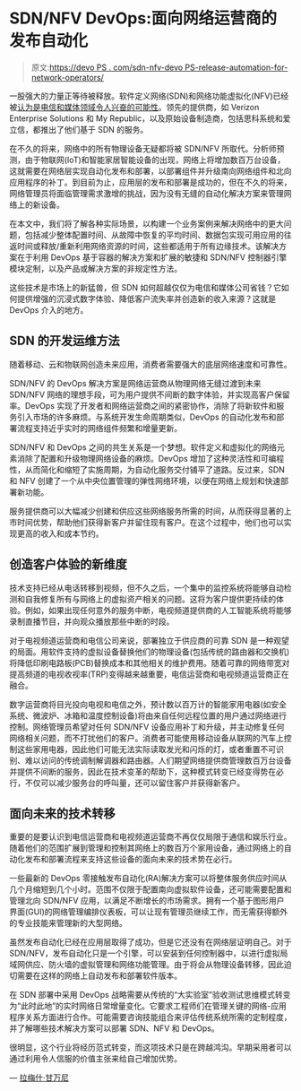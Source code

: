 # SDN/NFV DevOps:面向网络运营商的发布自动化

> 原文:[https://devo PS . com/sdn-nfv-devo PS-release-automation-for-network-operators/](https://devops.com/sdn-nfv-devops-release-automation-for-network-operators/)

一股强大的力量正等待被释放。软件定义网络(SDN)和网络功能虚拟化(NFV)已经被[认为是电信和媒体领域令人兴奋的可能性](https://www.openstack.org/videos/austin-2016/achieving-devops-for-nfv-continuous-delivery-on-openstack-verizon-case-study)。领先的提供商，如 Verizon Enterprise Solutions 和 My Republic，以及原始设备制造商，包括思科系统和爱立信，都推出了他们基于 SDN 的服务。

在不久的将来，网络中的所有物理设备无疑都将被 SDN/NFV 所取代。分析师预测，由于物联网(IoT)和智能家居智能设备的出现，网络上将增加数百万台设备，这就需要在网络层实现自动化发布和部署，以部署组件并升级南向网络组件和北向应用程序的补丁。到目前为止，应用层的发布和部署是成功的，但在不久的将来，网络管理员将面临管理需求激增的挑战，因为没有无缝的自动化解决方案来管理网络上的新设备。

在本文中，我们将了解各种实际场景，以构建一个业务案例来解决网络中的更大问题，包括减少整体配置时间、从故障中恢复的平均时间、数据包实现可用应用的往返时间或释放/重新利用网络资源的时间，这些都适用于所有边缘技术。该解决方案在于利用 DevOps 基于容器的解决方案和扩展的敏捷和 SDN/NFV 控制器引擎模块定制，以及产品或解决方案的非规定性方法。

这些技术是市场上的新猛兽，但 SDN 如何超越仅仅为电信和媒体公司省钱？它如何提供增强的沉浸式数字体验、降低客户流失率并创造新的收入来源？这就是 DevOps 介入的地方。

## **SDN 的开发运维方法**

随着移动、云和物联网创造未来应用，消费者需要强大的底层网络速度和可靠性。

SDN/NFV 的 DevOps 解决方案是网络运营商从物理网络无缝过渡到未来 SDN/NFV 网络的理想手段，可为用户提供不间断的数字体验，并实现高客户保留率。DevOps 实现了开发者和网络运营商之间的紧密协作，消除了将新软件和服务引入市场的许多麻烦。与系统开发生命周期类似，DevOps 的自动化发布和部署流程支持近乎实时的网络组件频繁和增量更新。

SDN/NFV 和 DevOps 之间的共生关系是一个梦想。软件定义和虚拟化的网络元素消除了配置和升级物理网络设备的麻烦。DevOps 增加了这种灵活性和可编程性，从而简化和缩短了实施周期，为自动化服务交付铺平了道路。反过来，SDN 和 NFV 创建了一个从中央位置管理的弹性网络环境，以便在网络上规划和快速部署新功能。

服务提供商可以大幅减少创建和供应这些网络服务所需的时间，从而获得显著的上市时间优势，帮助他们获得新客户并留住现有客户。在这个过程中，他们也可以实现更高的收入和成本节约。

## **创造客户体验的新维度**

技术支持已经从电话转移到视频，但不久之后，一个集中的监控系统将能够自动检测和自我修复所有与网络上的虚拟资产相关的问题。这将为客户提供更持续的体验。例如，如果出现任何意外的服务中断，电视频道提供商的人工智能系统将能够录制直播节目，并向观众播放那些中断的时段。

对于电视频道运营商和电信公司来说，部署独立于供应商的可靠 SDN 是一种观望的局面。用软件支持的虚拟设备替换他们的物理设备(包括传统的路由器和交换机)将降低印刷电路板(PCB)替换成本和其他相关的维护费用。随着可靠的网络带宽对提高频道的电视收视率(TRP)变得越来越重要，电信运营商和电视频道运营商正在融合。

数字运营商将目光投向电视和电信之外，预计数以百万计的智能家用电器(如安全系统、微波炉、冰箱和温度控制设备)将由来自任何远程位置的用户通过网络进行控制。网络管理员希望对任何 SDN/NFV 设备应用补丁和升级，并主动修复任何网络相关问题，而不打扰他们的客户。消费者可能使用移动设备从联网的汽车上控制这些家用电器，因此他们可能无法实际读取发光和闪烁的灯，或者重置不可识别、难以访问的传统调制解调器和路由器。人们期望网络提供商管理数百万台设备并提供不间断的服务，因此在技术变革的帮助下，这种模式转变已经变得势在必行，不仅可以减少服务台的呼叫量，还可以留住客户并获得新客户。

## **面向未来的技术转移**

重要的是要认识到电信运营商和电视频道运营商不再仅仅局限于通信和娱乐行业。随着他们的范围扩展到管理和控制其网络上的数百万个家用设备，通过网络上的自动化发布和部署流程来支持这些设备的面向未来的技术势在必行。

一些最新的 DevOps 零接触发布自动化(RA)解决方案可以将整体服务供应时间从几个月缩短到几个小时。范围不仅限于配置南向虚拟软件设备，还可能需要配置和管理北向 SDN/NFV 应用，以满足不断增长的市场需求。拥有一个基于图形用户界面(GUI)的网络管理编排仪表板，可以让现有管理员继续工作，而无需获得额外的专业技能来管理新的大型网络。

虽然发布自动化已经在应用层取得了成功，但是它还没有在网络层证明自己。对于 SDN/NFV，发布自动化只是一个引擎，可以安装到任何控制器中，以进行虚拟局域网供应、防火墙的虚拟管理和网络功能管理。由于将会从物理设备转移，因此迫切需要在这样的网络上自动发布和部署软件版本。

在 SDN 部署中采用 DevOps 战略需要从传统的“大实验室”验收测试思维模式转变为“此时此地”的实时网络日常增量变化。它要求工程师们在管理关键的网络-应用程序关系方面进行合作。可能需要咨询技能组合来评估传统系统所需的定制程度，并了解哪些技术解决方案可以部署 SDN、NFV 和 DevOps。

很明显，这个行业将经历范式转变，而这项技术只是在跨越鸿沟。早期采用者可以通过利用令人信服的价值主张来给自己增加优势。

— [拉梅什·甘万尼](https://devops.com/author/ramesh-ganapathy/)
